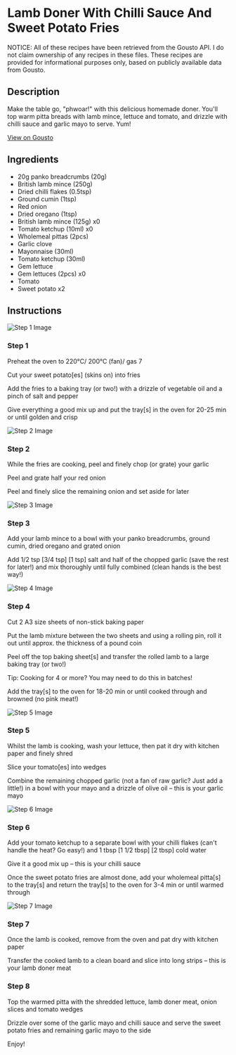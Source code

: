 # Lamb Doner With Chilli Sauce And Sweet Potato Fries

NOTICE: All of these recipes have been retrieved from the Gousto API. I do not claim ownership of any recipes in these files. These recipes are provided for informational purposes only, based on publicly available data from Gousto.

## Description

Make the table go, "phwoar!" with this delicious homemade doner. You'll top warm pitta breads with lamb mince, lettuce and tomato, and drizzle with chilli sauce and garlic mayo to serve. Yum! 

[View on Gousto](https://www.gousto.co.uk/recipes/cookbook/lamb-doner-with-chilli-sauce-and-sweet-potato-fries)

## Ingredients

- 20g panko breadcrumbs (20g)
- British lamb mince (250g)
- Dried chilli flakes (0.5tsp)
- Ground cumin (1tsp)
- Red onion
- Dried oregano (1tsp)
- British lamb mince (125g) x0
- Tomato ketchup (10ml) x0
- Wholemeal pittas (2pcs)
- Garlic clove
- Mayonnaise (30ml)
- Tomato ketchup (30ml)
- Gem lettuce
- Gem lettuces (2pcs) x0
- Tomato
- Sweet potato x2

## Instructions

![Step 1 Image](https://production-media.gousto.co.uk/cms/recipe-step-image/Step-1-1682353686146-x200.jpg)

### Step 1

Preheat the oven to 220°C/ 200°C (fan)/ gas 7

Cut your sweet potato[es] (skins on) into fries

Add the fries to a baking tray (or two!) with a drizzle of vegetable oil and a pinch of salt and pepper

Give everything a good mix up and put the tray[s] in the oven for 20-25 min or until golden and crisp

![Step 2 Image](https://production-media.gousto.co.uk/cms/recipe-step-image/Step-2-1682353689669-x200.jpg)

### Step 2

While the fries are cooking, peel and finely chop (or grate) your garlic

Peel and grate half your red onion

Peel and finely slice the remaining onion and set aside for later

![Step 3 Image](https://production-media.gousto.co.uk/cms/recipe-step-image/Step-3-1682353694600-x200.jpg)

### Step 3

Add your lamb mince to a bowl with your panko breadcrumbs, ground cumin, dried oregano and grated onion

Add 1/2 tsp <span class="text-purple">[3/4 tsp] </span><span class="text-danger">[1 tsp]</span> salt and half of the chopped garlic (save the rest for later!) and mix thoroughly until fully combined (clean hands is the best way!)

![Step 4 Image](https://production-media.gousto.co.uk/cms/recipe-step-image/Step-4-1682353698723-x200.jpg)

### Step 4

Cut 2 A3 size sheets of non-stick baking paper

Put the lamb mixture between the two sheets and using a rolling pin, roll it out until approx. the thickness of a pound coin

Peel off the top baking sheet[s]<span class="text-danger"> </span>and transfer the rolled lamb to a large baking tray (or two!)

Tip: Cooking for 4 or more? You may need to do this in batches!

Add the tray[s] to the oven for 18-20 min or until cooked through and browned (no pink meat!)

![Step 5 Image](https://production-media.gousto.co.uk/cms/recipe-step-image/Step-5-1682353702642-x200.jpg)

### Step 5

Whilst the lamb is cooking, wash your lettuce, then pat it dry with kitchen paper and finely shred

Slice your tomato[es] into wedges

Combine the remaining chopped garlic (not a fan of raw garlic? Just add a little!) in a bowl with your mayo and a drizzle of olive oil – this is your garlic mayo

![Step 6 Image](https://production-media.gousto.co.uk/cms/recipe-step-image/Step-6-1682353706080-x200.jpg)

### Step 6

Add your tomato ketchup to a separate bowl with your chilli flakes (can't handle the heat? Go easy!) and 1 tbsp <span class="text-purple">[1 1/2 tbsp] </span><span class="text-danger">[2 tbsp]</span> cold water

Give it a good mix up – this is your chilli sauce

Once the sweet potato fries are almost done, add your wholemeal pitta[s] to the tray[s] and return the tray[s] to the oven for 3-4 min or until warmed through

![Step 7 Image](https://production-media.gousto.co.uk/cms/recipe-step-image/Step-7-1682353709520-x200.jpg)

### Step 7

Once the lamb is cooked, remove from the oven and pat dry with kitchen paper

Transfer the cooked lamb to a clean board and slice into long strips – this is your lamb doner meat

### Step 8

Top the warmed pitta with the shredded lettuce, lamb doner meat, onion slices and tomato wedges

Drizzle over some of the garlic mayo and chilli sauce and serve the sweet potato fries and remaining garlic mayo to the side

Enjoy!

